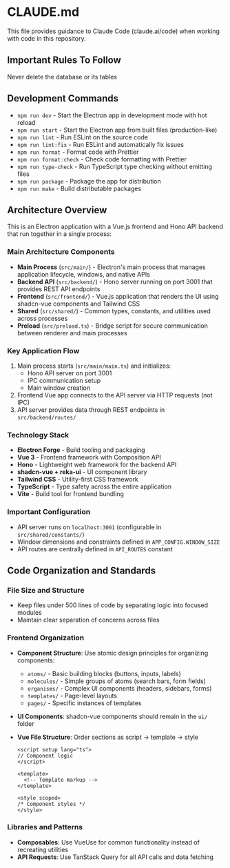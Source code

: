 # CLAUDE.md

This file provides guidance to Claude Code (claude.ai/code) when working with code in this repository.

## Important Rules To Follow

Never delete the database or its tables

## Development Commands

- `npm run dev` - Start the Electron app in development mode with hot reload
- `npm run start` - Start the Electron app from built files (production-like)
- `npm run lint` - Run ESLint on the source code
- `npm run lint:fix` - Run ESLint and automatically fix issues
- `npm run format` - Format code with Prettier
- `npm run format:check` - Check code formatting with Prettier
- `npm run type-check` - Run TypeScript type checking without emitting files
- `npm run package` - Package the app for distribution
- `npm run make` - Build distributable packages

## Architecture Overview

This is an Electron application with a Vue.js frontend and Hono API backend that run together in a single process:

### Main Architecture Components

- **Main Process** (`src/main/`) - Electron's main process that manages application lifecycle, windows, and native APIs
- **Backend API** (`src/backend/`) - Hono server running on port 3001 that provides REST API endpoints
- **Frontend** (`src/frontend/`) - Vue.js application that renders the UI using shadcn-vue components and Tailwind CSS
- **Shared** (`src/shared/`) - Common types, constants, and utilities used across processes
- **Preload** (`src/preload.ts`) - Bridge script for secure communication between renderer and main processes

### Key Application Flow

1. Main process starts (`src/main/main.ts`) and initializes:
   - Hono API server on port 3001
   - IPC communication setup
   - Main window creation
2. Frontend Vue app connects to the API server via HTTP requests (not IPC)
3. API server provides data through REST endpoints in `src/backend/routes/`

### Technology Stack

- **Electron Forge** - Build tooling and packaging
- **Vue 3** - Frontend framework with Composition API
- **Hono** - Lightweight web framework for the backend API
- **shadcn-vue + reka-ui** - UI component library
- **Tailwind CSS** - Utility-first CSS framework
- **TypeScript** - Type safety across the entire application
- **Vite** - Build tool for frontend bundling

### Important Configuration

- API server runs on `localhost:3001` (configurable in `src/shared/constants/`)
- Window dimensions and constraints defined in `APP_CONFIG.WINDOW_SIZE`
- API routes are centrally defined in `API_ROUTES` constant

## Code Organization and Standards

### File Size and Structure

- Keep files under 500 lines of code by separating logic into focused modules
- Maintain clear separation of concerns across files

### Frontend Organization

- **Component Structure**: Use atomic design principles for organizing components:
  - `atoms/` - Basic building blocks (buttons, inputs, labels)
  - `molecules/` - Simple groups of atoms (search bars, form fields)
  - `organisms/` - Complex UI components (headers, sidebars, forms)
  - `templates/` - Page-level layouts
  - `pages/` - Specific instances of templates
- **UI Components**: shadcn-vue components should remain in the `ui/` folder
- **Vue File Structure**: Order sections as script → template → style

  ```vue
  <script setup lang="ts">
  // Component logic
  </script>

  <template>
    <!-- Template markup -->
  </template>

  <style scoped>
  /* Component styles */
  </style>
  ```

### Libraries and Patterns

- **Composables**: Use VueUse for common functionality instead of recreating utilities
- **API Requests**: Use TanStack Query for all API calls and data fetching
